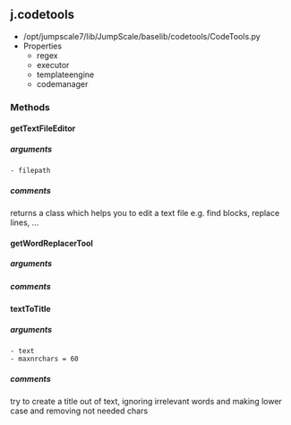 ## j.codetools

- /opt/jumpscale7/lib/JumpScale/baselib/codetools/CodeTools.py
- Properties
    - regex
    - executor
    - templateengine
    - codemanager

### Methods

#### getTextFileEditor 
##### arguments

    - filepath

##### comments

returns a class which helps you to edit a text file
e.g. find blocks, replace lines, ...

#### getWordReplacerTool 
##### arguments

##### comments

#### textToTitle 
##### arguments

    - text
    - maxnrchars = 60

##### comments

try to create a title out of text, ignoring irrelevant words and making lower case and removing 
not needed chars

